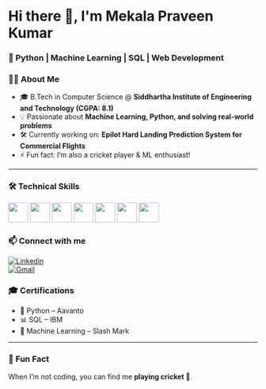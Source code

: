 <!-- Header -->
# Hi there 👋, I'm Mekala Praveen Kumar  
### 🚀 Python | Machine Learning | SQL | Web Development  



<!-- About Me -->
### 👨‍💻 About Me  
- 🎓 B.Tech in Computer Science @ **Siddhartha Institute of Engineering and Technology (CGPA: 8.1)**  
- 💡 Passionate about **Machine Learning, Python, and solving real-world problems**  
- 🛠️ Currently working on: **Epilot Hard Landing Prediction System for Commercial Flights**  
- ⚡ Fun fact: I’m also a cricket player & ML enthusiast!  

---

<!-- Skills Section -->
### 🛠️ Technical Skills
<p>
  <img src="https://cdn.jsdelivr.net/gh/devicons/devicon/icons/python/python-original.svg" width="40" />
  <img src="https://cdn.jsdelivr.net/gh/devicons/devicon/icons/html5/html5-original.svg" width="40" />
  <img src="https://cdn.jsdelivr.net/gh/devicons/devicon/icons/css3/css3-original.svg" width="40" />
  <img src="https://cdn.jsdelivr.net/gh/devicons/devicon/icons/mysql/mysql-original.svg" width="40" />
  <img src="https://cdn.jsdelivr.net/gh/devicons/devicon/icons/git/git-original.svg" width="40" />
  <img src="https://cdn.jsdelivr.net/gh/devicons/devicon/icons/vscode/vscode-original.svg" width="40" />
  <img src="https://cdn.jsdelivr.net/gh/devicons/devicon/icons/jupyter/jupyter-original.svg" width="40" />
</p>



<!-- Connect Section -->
### 📫 Connect with me
[![Linkedin](https://img.shields.io/badge/-Praveen%20Kumar-blue?style=flat&logo=Linkedin&logoColor=white)](https://www.linkedin.com/in/praveen-kumar-87277021a)  
[![Gmail](https://img.shields.io/badge/-praveenyadavp999%40gmail.com-c14438?style=flat&logo=Gmail&logoColor=white)](mailto:praveenyadavp999@gmail.com)  



<!-- Certifications -->
### 🎓 Certifications
- 🐍 Python – Aavanto  
- 📊 SQL – IBM  
- 🤖 Machine Learning – Slash Mark  

---

<!-- Fun Section -->
### 🎯 Fun Fact
When I’m not coding, you can find me **playing cricket 🏏**.
